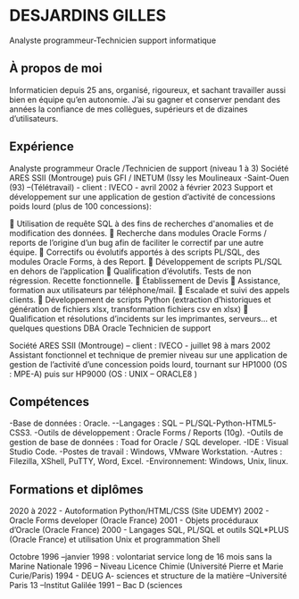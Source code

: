 # DESJARDINS GILLES
Analyste programmeur-Technicien support informatique

## À propos de moi
Informaticien depuis 25 ans, organisé, rigoureux, et sachant travailler aussi bien en équipe qu’en autonomie.
J’ai su gagner et conserver pendant des années la confiance de mes collègues, supérieurs et de dizaines d’utilisateurs.

## Expérience

Analyste programmeur Oracle /Technicien de support (niveau 1 à 3) 
Société ARES SSII (Montrouge) puis GFI / INETUM (Issy les Moulineaux -Saint-Ouen (93) –(Télétravail) - client : IVECO - avril 2002 à février 2023 
Support et développement sur une application de gestion d’activité de concessions poids lourd (plus de 100 concessions):

	Utilisation de requête SQL à des fins de recherches d'anomalies et de modification des données.
	Recherche dans modules Oracle Forms / reports de l’origine d’un bug afin de faciliter le correctif par une autre équipe.
	Correctifs ou évolutifs apportés à des scripts PL/SQL, des modules Oracle Forms, à des Report.
	Développement de scripts PL/SQL en dehors de l’application
	Qualification d’évolutifs. Tests de non régression. Recette fonctionnelle.
	Établissement de Devis
	Assistance, formation aux utilisateurs par téléphone/mail.
	Escalade et suivi des appels clients.
	Développement de scripts Python (extraction d’historiques et génération de fichiers xlsx, transformation fichiers csv en xlsx)
	Qualification et résolutions d’incidents sur les imprimantes, serveurs… et quelques questions DBA Oracle
Technicien de support

Société ARES SSII (Montrouge) – client : IVECO - juillet 98 à mars 2002 
Assistant fonctionnel et technique de premier niveau sur une application de gestion de l’activité d’une concession poids lourd, tournant sur HP1000 (OS : MPE-A) puis sur HP9000 (OS : UNIX – ORACLE8 ) 


## Compétences

-Base de données : Oracle.
--Langages : SQL – PL/SQL-Python-HTML5-CSS3.
-Outils de développement : Oracle Forms / Reports (10g).
-Outils de gestion de base de données : Toad for Oracle / SQL developer.
-IDE : Visual Studio Code.
-Postes de travail : Windows, VMware Workstation.
-Autres : Filezilla, XShell, PuTTY, Word, Excel.
-Environnement: Windows, Unix, linux.

## Formations et diplômes

2020 à 2022 - Autoformation Python/HTML/CSS (Site UDEMY)
2002 - Oracle Forms developer (Oracle France)
2001 - Objets procéduraux d’Oracle (Oracle France)
2000 - Langages SQL, PL/SQL et outils SQL*PLUS (Oracle France) et utilisation Unix et programmation Shell

Octobre 1996 –janvier 1998 : volontariat service long de 16 mois sans la Marine Nationale
1996 – Niveau Licence Chimie (Université Pierre et Marie Curie/Paris) 
1994 - DEUG A- sciences et structure de la matière –Université Paris 13 –Institut Galilée
1991 – Bac D (sciences







